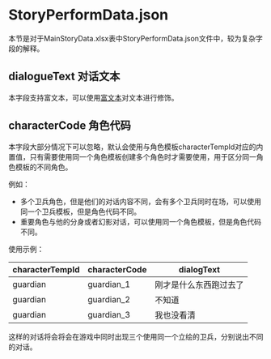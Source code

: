 # StoryPerformData.json

本节是对于MainStoryData.xlsx表中StoryPerformData.json文件中，较为复杂字段的解释。

## dialogueText 对话文本

本字段支持富文本，可以使用[富文本](../commonly-used/rich-text)对文本进行修饰。

## characterCode 角色代码
本字段大部分情况下可以忽略，默认会使用与角色模板characterTempId对应的内置值，只有需要使用同一个角色模板创建多个角色时才需要使用，用于区分同一角色模板的不同角色。

例如：
- 多个卫兵角色，但是他们的对话内容不同，会有多个卫兵同时在场，可以使用同一个卫兵模板，但是角色代码不同。
- 重要角色与他的分身或者幻影对话，可以使用同一个角色模板，但是角色代码不同。

使用示例：

| characterTempId | characterCode | dialogText  |
|-----------------|---------------|-------------|
| guardian        | guardian_1    | 刚才是什么东西跑过去了 |
| guardian        | guardian_2    | 不知道         |
| guardian        | guardian_3    | 我也没看清       |

这样的对话将会将会在游戏中同时出现三个使用同一个立绘的卫兵，分别说出不同的对话。
